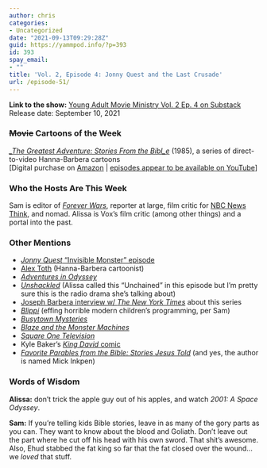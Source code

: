 ```yaml
---
author: chris
categories:
- Uncategorized
date: "2021-09-13T09:29:28Z"
guid: https://yammpod.info/?p=393
id: 393
spay_email:
- ""
title: 'Vol. 2, Episode 4: Jonny Quest and the Last Crusade'
url: /episode-51/
---
```

**Link to the show:** <a href="https://yammpod.substack.com/p/vol-2-episode-4-jonny-quest-and-the" data-type="URL">Young Adult Movie Ministry Vol. 2 Ep. 4 on Substack</a>  
Release date: September 10, 2021

### <s>Movie</s> Cartoons of the Week

_[_The Greatest Adventure: Stories From the Bibl_e](https://www.imdb.com/title/tt5090166/?ref_=fn_al_tt_2)_ (1985), a series of direct-to-video Hanna-Barbera cartoons  
[Digital purchase on [Amazon](https://www.amazon.com/Greatest-Adventure-Stories-Bible-Collection/dp/B00C7WQGOI) | [episodes appear to be available on YouTube](https://www.youtube.com/watch?v=RVcUCPWJoOY&list=PLWMrUetvRHG4b6sXGg2uM6ALnEsmxUlo_)]

### Who the Hosts Are This Week

Sam is editor of _[Forever Wars](https://foreverwars.substack.com/)_, reporter at large, film critic for [NBC News Think](https://www.nbcnews.com/think), and nomad. Alissa is Vox&#8217;s film critic (among other things) and a portal into the past.

### Other Mentions

  * [_Jonny Quest_ &#8220;Invisible Monster&#8221; episode](http://www.classicjq.com/info/JQEpGuide_20-InvisibleMonster.aspx)
  * [Alex Toth](https://en.wikipedia.org/wiki/Alex_Toth) (Hanna-Barbera cartoonist)
  * [_Adventures in Odyssey_](https://www.adventuresinodyssey.com/)
  * [_Unshackled_](https://unshackled.org/) (Alissa called this &#8220;Unchained&#8221; in this episode but I&#8217;m pretty sure this is the radio drama she&#8217;s talking about)
  * [Joseph Barbera interview w/ _The New York Times_](https://www.nytimes.com/1985/04/22/movies/hanna-barbera-taping-bible-stories.html) about this series
  * [_Blippi_](https://www.youtube.com/user/BlippiVideos) (effing horrible modern children&#8217;s programming, per Sam)
  * [_Busytown Mysteries_](https://www.amazon.com/Busytown-Mysteries/dp/B00633L1OC)
  * [_Blaze and the Monster Machines_](https://www.youtube.com/channel/UCmWZB57dUwFfj847-4y63JA)
  * _[Square One Television](https://www.imdb.com/title/tt0191731/)_
  * Kyle Baker&#8217;s [_King David_ comic](https://www.amazon.com/King-David-Kyle-Baker/dp/1563898667)
  * _[Favorite Parables from the Bible: Stories Jesus Told](https://bookshop.org/a/20775/9780310724322)_ (and yes, the author is named Mick Inkpen)

### Words of Wisdom

**Alissa:** don&#8217;t trick the apple guy out of his apples, and watch _2001: A Space Odyssey_.

**Sam:** If you&#8217;re telling kids Bible stories, leave in as many of the gory parts as you can. They want to know about the blood and Goliath. Don&#8217;t leave out the part where he cut off his head with his own sword. That shit&#8217;s awesome. Also, Ehud stabbed the fat king so far that the fat closed over the wound&#8230; we _loved_ that stuff.<figure class="wp-block-embed is-type-video is-provider-youtube wp-block-embed-youtube wp-embed-aspect-4-3 wp-has-aspect-ratio">

<div class="wp-block-embed__wrapper">
</div></figure>